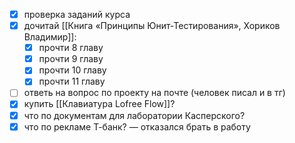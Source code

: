 - [x] проверка заданий курса
- [x] дочитай [[Книга «Принципы Юнит-Тестирования», Хориков Владимир]]:
	- [x] прочти 8 главу
	- [x] прочти 9 главу
	- [x] прочти 10 главу
	- [x] прочти 11 главу
- [ ] ответь на вопрос по проекту на почте (человек писал и в тг)
- [x] купить [[Клавиатура Lofree Flow]]?
- [x] что по документам для лаборатории Касперского?
- [x] что по рекламе Т-банк? — отказался брать в работу